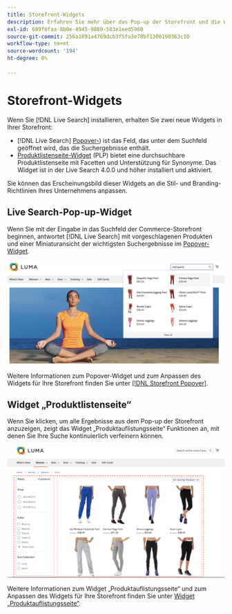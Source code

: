 ```yaml
---
title: Storefront-Widgets
description: Erfahren Sie mehr über das Pop-up der Storefront und die Widgets für die Produktauflistungsseite.
exl-id: 689f0faa-8b0e-4945-9889-503e1eed5960
source-git-commit: 256a1891a4769dcb3f5fa3e78bf1300190363c10
workflow-type: tm+mt
source-wordcount: '194'
ht-degree: 0%

---
```


# Storefront-Widgets

Wenn Sie [!DNL Live Search] installieren, erhalten Sie zwei neue Widgets in Ihrer Storefront:

- [!DNL Live Search] [Popover-](storefront-popover.md)) ist das Feld, das unter dem Suchfeld geöffnet wird, das die Suchergebnisse enthält.
- [Produktlistenseite-Widget](plp-styling.md) (PLP) bietet eine durchsuchbare Produktlistenseite mit Facetten und Unterstützung für Synonyme. Das Widget ist in der Live Search 4.0.0 und höher installiert und aktiviert.

Sie können das Erscheinungsbild dieser Widgets an die Stil- und Branding-Richtlinien Ihres Unternehmens anpassen.

## Live Search-Pop-up-Widget

Wenn Sie mit der Eingabe in das Suchfeld der Commerce-Storefront beginnen, antwortet [!DNL Live Search] mit vorgeschlagenen Produkten und einer Miniaturansicht der wichtigsten Suchergebnisse im [Popover-Widget](storefront-popover.md).

![[!DNL Live Search popover]](assets/storefront-search-as-you-type.png)

Weitere Informationen zum Popover-Widget und zum Anpassen des Widgets für Ihre Storefront finden Sie unter [[!DNL Storefront Popover]](storefront-popover.md).

## Widget „Produktlistenseite“

Wenn Sie klicken, um alle Ergebnisse aus dem Pop-up der Storefront anzuzeigen, zeigt das Widget „Produktauflistungsseite“ Funktionen an, mit denen Sie Ihre Suche kontinuierlich verfeinern können.

![Widget-Ergebnisse der Produktlistenseite](assets/plp-css-widgets.png)

Weitere Informationen zum Widget „Produktauflistungsseite“ und zum Anpassen des Widgets für Ihre Storefront finden Sie unter [Widget „Produktauflistungsseite“](plp-styling.md).
